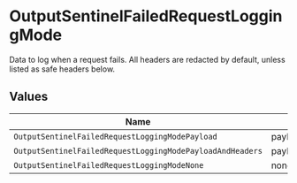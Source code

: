 # OutputSentinelFailedRequestLoggingMode

Data to log when a request fails. All headers are redacted by default, unless listed as safe headers below.


## Values

| Name                                                      | Value                                                     |
| --------------------------------------------------------- | --------------------------------------------------------- |
| `OutputSentinelFailedRequestLoggingModePayload`           | payload                                                   |
| `OutputSentinelFailedRequestLoggingModePayloadAndHeaders` | payloadAndHeaders                                         |
| `OutputSentinelFailedRequestLoggingModeNone`              | none                                                      |